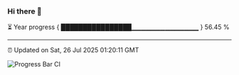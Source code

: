 ### Hi there 👋

⏳ Year progress { ████████████████▁▁▁▁▁▁▁▁▁▁▁▁▁▁ } 56.45 %

---

⏰ Updated on Sat, 26 Jul 2025 01:20:11 GMT

![Progress Bar CI](https://github.com/liununu/liununu/workflows/Progress%20Bar%20CI/badge.svg)
